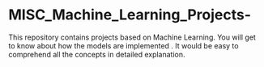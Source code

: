 # MISC_Machine_Learning_Projects-
This repository contains projects based on Machine Learning. You will get to know about how the models are implemented . It would be easy to comprehend all the concepts  in detailed explanation. 
